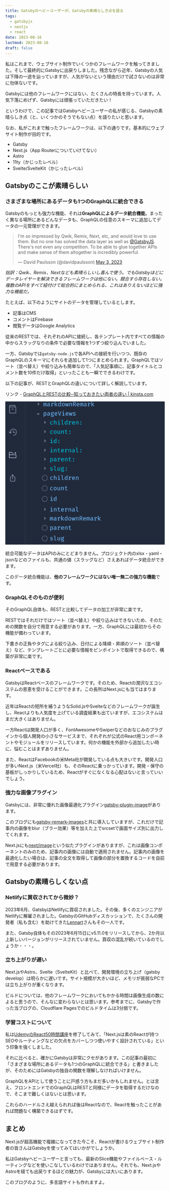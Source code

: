 ```yaml
---
title: Gatsbyのヘビーユーザーが、Gatsbyの素晴らしき点を語る
tags:
  - gatsbyjs
  - nextjs
  - react
date: 2023-08-16
lastmod: 2023-08-16
draft: false
---
```


私はこれまで、ウェブサイト制作でいくつかのフレームワークを触ってきました。そして最終的にGatsbyに出戻りしました。残念ながら近年、Gatsbyの人気は下降の一途を辿っていますが、人気がないという理由だけで試さないのは非常に勿体ないです。

Gatsbyには他のフレームワークにはない、たくさんの特長を持っています。人気下落にめげず、Gatsbyには頑張っていただきたい！

というわけで、この記事ではGatsbyヘビーユーザーの私が感じる、Gatsbyの素晴らしき点（と、いくつかのそうでもない点）を語りたいと思います。

なお、私がこれまで触ったフレームワークは、以下の通りです。基本的にウェブサイト制作が目的です。

- Gatsby
- Next.js（App Routerについていけてない）
- Astro
- 11ty（かじったレベル）
- Svelte/SvelteKit（かじったレベル）

## Gatsbyのここが素晴らしい

### さまざまな場所にあるデータも1つのGraphQLに統合できる

Gatsbyのもっとも強力な機能、それは**GraphQLによるデータ統合機能**。まったく異なる場所にあるどんなデータも、GraphQLの任意のスキーマに追加してデータの一元管理ができます。

<blockquote class="twitter-tweet" data-theme="dark"><p lang="ja" dir="ltr">I&#39;m so impressed by Qwik, Remix, Next, etc, and would love to use them. But no one has solved the data layer as well as <a href="https://twitter.com/GatsbyJS?ref_src=twsrc%5Etfw">@GatsbyJS</a>. There&#39;s not even any competition. To be able to glue together APIs and make sense of them altogether is incredibly powerful.</p>&mdash; David Paulsson (@davidpaulsson) <a href="https://twitter.com/davidpaulsson/status/1653797711810797569?ref_src=twsrc%5Etfw">May 3, 2023</a></blockquote>

*拙訳：Qwik、Remix、Nextなども素晴らしいし喜んで使う。でもGatsbyほどにデータレイヤーを解決できるフレームワークは他にない。競合すら存在しない。複数のAPIをすべて紐付けて総合的にまとめられる、これはありえないほどに強力な機能だ。*

たとえば、以下のようにサイトのデータを管理しているとします。

- 記事はCMS
- コメントはFirebase
- 閲覧データはGoogle Analytics

従来のRESTでは、それぞれのAPIに接続し、各テンプレート内ですべての情報の中からスラッグなりの条件で必要な情報を1つずつ絞り込んでいました。

一方、Gatsbyでは`gatsby-node.js`で各APIへの接続を行いつつ、既存のGraphQLのスキーマにそれらを追加して1つにまとめられます。GraphQLではソート（並べ替え）や絞り込みも簡単なので、「人気記事順に、記事タイトルとコメント数を10件だけ取得」といったことも一瞬でできるわけです。

以下の記事が、RESTとGraphQLの違いについて詳しく解説しています。

リンク - [GraphQLとRESTの比較─知っておきたい両者の違い | kinsta.com](https://kinsta.com/jp/blog/graphql-vs-rest/)

![GatsbyのGraphQL](../../../images/gatsby-graphql01.png "Umamiアナリティクスから閲覧数のPageViewスキーマを生成し、Markdownの記事データを紐付けた例")

統合可能なデータはAPIのみにとどまりません。プロジェクト内のxlsx・yaml・jsonなどのファイルも、共通の値（スラッグなど）さえあればデータ統合ができます。

このデータ統合機能は、**他のフレームワークにはない唯一無二の強力な機能**です。

### GraphQLそのものが便利

そのGraphQL自体も、RESTと比較してデータの加工が非常に楽です。

RESTではそれだけではソート（並べ替え）や絞り込みはできないため、そのための関数を自分で用意する必要があります。一方、GraphQLには最初からその機能が備わっています。

下書きの正負やタグによる絞り込み、日付による降順・昇順のソート（並べ替え）など、テンプレートごとに必要な情報をピンポイントで取得できるので、構築が非常に楽です。

### Reactベースである

GatsbyはReactベースのフレームワークです。そのため、Reactの潤沢なエコシステムの恩恵を受けることができます。この長所はNext.jsにも当てはまります。

近年はReactの短所を補うようなSolid.jsやSvelteなどのフレームワークが誕生し、Reactよりも人気度を上げている調査結果も出ていますが、エコシステムはまだ大きくはありません。

一方Reactは開発人口が多く、FontAwesomeやSwiperなどのおなじみのプラグインから個人開発の小さなサービスまで、それぞれが公式のReact用コンポーネントやモジュールをリリースしています。何かの機能を外部から追加したい時に、悩むことはまずありません。

また、ReactはFacebookの米Meta社が開発している点も大きいです。開発人口が多いNext.js（米Vercel社）も、そのReactに乗っかっています。開発・保守の基板がしっかりしているため、Reactがすぐになくなる心配はないと言っていいでしょう。

### 強力な画像プラグイン

Gatsbyには、非常に優れた画像最適化プラグイン[gatsby-plugin-image](https://www.gatsbyjs.com/plugins/gatsby-plugin-image/)があります。

このブログにも[gatsby-remark-images](https://www.gatsbyjs.com/plugins/gatsby-remark-images/)と共に導入していますが、これだけで記事内の画像をblur（ブラー効果）等を加えた上でsrcsetで画面サイズ別に出力してくれます。

Next.jsにも[next/image](https://nextjs.org/docs/pages/api-reference/components/image)という似たプラグインがありますが、これは画像コンポーネントのみのため、記事内の画像には自動で適用されません。記事内の画像を最適化したい場合は、記事の全文を取得して画像の部分を置換するコードを自前で用意する必要があります。

## Gatsbyの素晴らしくない点

### Netlifyに買収されてから微妙？

2023年6月、GatsbyはNetlifyに買収されました。その後、多くのエンジニアがNetlifyに解雇されました。GatsbyのGitHubディスカッションで、たくさんの開発者（私も含む）を助けてきた[Lennart](https://twitter.com/lekoarts_de)さんもその一人です。

また、Gatsby自体もその2023年6月15日にv5.11.0をリリースしてから、2か月以上新しいバージョンがリリースされていません。買収の混乱が続いているのでしょうか・・・。

### 立ち上がりが遅い

Next.jsやAstro、Svelte（SvelteKit）と比べて、開発環境の立ち上げ（gatsby develop）は明らかに遅いです。サイト規模が大きいほど、メモリが貧弱なPCでは立ち上がりが重くなります。

ビルドについては、他のフレームワークにおいてもかかる時間は画像生成の数によると思うので、そんなに変わらないとは思います。参考までに、Gatsbyで作った当ブログの、Cloudflare Pagesでのビルドタイムは3分弱です。

### 学習コストについて

私は[UdemyのReact50時間講座](https://www.udemy.com/course/react-the-complete-guide-incl-redux/)を修了してみて、「Next.jsは素のReactが持つSEOやルーティングなどの欠点をカバーしつつ使いやすく設計されている」という印象を強くしました。

それに比べると、確かにGatsbyは非常にクセがあります。この記事の最初に「さまざまな場所にあるデータも1つのGraphQLに統合できる」と書きましたが、そのためにはGatsbyの独自の関数を理解しなければいけません。

GraphQLをAPIとして使うことに戸惑う方もまだ多いかもしれません。とは言え、フロントエンドでのGraphQLはRESTと同様にデータを取得するだけなので、そこまで難しくはないとは思います。

これらのハードルさえ越えられれば後はReactなので、Reactを触ったことがあれば問題なく構築できるはずです。

## まとめ

Next.jsが超高機能で複雑になってきた今こそ、Reactが書けるウェブサイト制作者の皆さんはGatsbyを使ってみてはいかがでしょうか。

私はGatsbyヘビーユーザーと言っても、最新のSlice機能やファイルベース・ルーティングなどを使いこなしているわけではありません。それでも、Next.jsやAstroを経ても出戻りするほどの魅力が、Gatsbyには大いにあります。

このブログのように、多言語サイトも作れますよ。